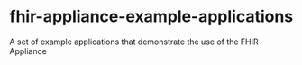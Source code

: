 # fhir-appliance-example-applications
A set of example applications that demonstrate the use of the FHIR Appliance

